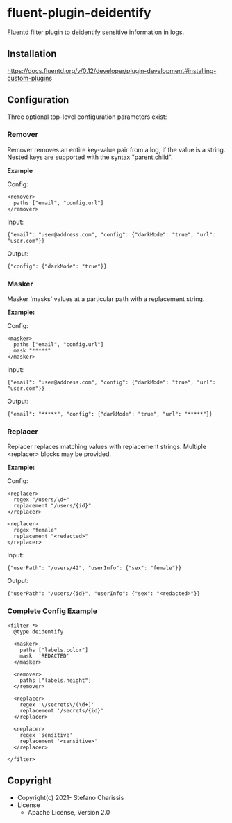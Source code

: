 # fluent-plugin-deidentify

[Fluentd](https://fluentd.org/) filter plugin to deidentify sensitive information in logs.

## Installation

https://docs.fluentd.org/v/0.12/developer/plugin-development#installing-custom-plugins

## Configuration

Three optional top-level configuration parameters exist:

### Remover

Remover removes an entire key-value pair from a log, if the value is a string.
Nested keys are supported with the syntax "parent.child".

**Example**

Config:

```
<remover>
  paths ["email", "config.url"]
</remover>
```

Input:

```
{"email": "user@address.com", "config": {"darkMode": "true", "url": "user.com"}}
```

Output:

```
{"config": {"darkMode": "true"}}
```

### Masker

Masker 'masks' values at a particular path with a replacement string.

**Example:**

Config:

```
<masker>
  paths ["email", "config.url"]
  mask "*****"
</masker>
```

Input:

```
{"email": "user@address.com", "config": {"darkMode": "true", "url": "user.com"}}
```

Output:

```
{"email": "*****", "config": {"darkMode": "true", "url": "*****"}}
```

### Replacer

Replacer replaces matching values with replacement strings.
Multiple \<replacer\> blocks may be provided.

**Example:**

Config:

```
<replacer>
  regex "/users/\d+"
  replacement "/users/{id}"
</replacer>

<replacer>
  regex "female"
  replacement "<redacted>"
</replacer>
```

Input:

```
{"userPath": "/users/42", "userInfo": {"sex": "female"}}
```

Output:

```
{"userPath": "/users/{id}", "userInfo": {"sex": "<redacted>"}}
```

### Complete Config Example

```
<filter *>
  @type deidentify

  <masker>
    paths ["labels.color"]
    mask  'REDACTED'
  </masker>

  <remover>
    paths ["labels.height"]
  </remover>

  <replacer>
    regex '\/secrets\/(\d+)'
    replacement '/secrets/{id}'
  </replacer>

  <replacer>
    regex 'sensitive'
    replacement '<sensitive>'
  </replacer>

</filter>
```

## Copyright

* Copyright(c) 2021- Stefano Charissis
* License
  * Apache License, Version 2.0
